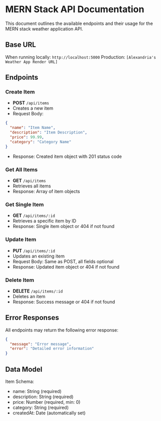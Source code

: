 # MERN Stack API Documentation
This document outlines the available endpoints and their usage for the MERN stack weather application API.

## Base URL
When running locally: `http://localhost:5000`
Production: `[Alexandria's Weather App Render URL]`

## Endpoints

### Create Item
- **POST** `/api/items`
- Creates a new item
- Request Body:
```json
{
  "name": "Item Name",
  "description": "Item Description",
  "price": 99.99,
  "category": "Category Name"
}
```
- Response: Created item object with 201 status code

### Get All Items
- **GET** `/api/items`
- Retrieves all items
- Response: Array of item objects

### Get Single Item
- **GET** `/api/items/:id`
- Retrieves a specific item by ID
- Response: Single item object or 404 if not found

### Update Item
- **PUT** `/api/items/:id`
- Updates an existing item
- Request Body: Same as POST, all fields optional
- Response: Updated item object or 404 if not found

### Delete Item
- **DELETE** `/api/items/:id`
- Deletes an item
- Response: Success message or 404 if not found

## Error Responses
All endpoints may return the following error response:
```json
{
  "message": "Error message",
  "error": "Detailed error information"
}
```

## Data Model
Item Schema:
- name: String (required)
- description: String (required)
- price: Number (required, min: 0)
- category: String (required)
- createdAt: Date (automatically set)